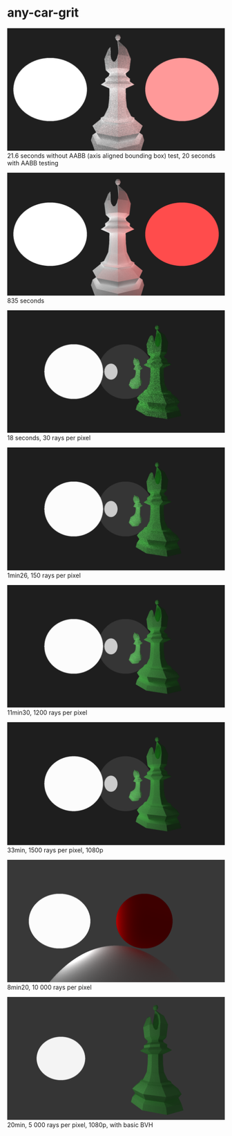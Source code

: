 # any-car-grit

![Figure 1](figures/fig1.png)
21.6 seconds without AABB (axis aligned bounding box) test, 20 seconds with AABB testing


![Figure 2](figures/fig2.png)
835 seconds


![Figure 3](figures/fig3.png)
18 seconds, 30 rays per pixel


![Figure 4](figures/fig4.png)
1min26, 150 rays per pixel


![Figure 5](figures/fig5.png)
11min30, 1200 rays per pixel


![Figure 6](figures/fig6.png)
33min, 1500 rays per pixel, 1080p


![Figure 7](figures/fig7.png)
8min20, 10 000 rays per pixel


![Figure 8](figures/fig8.png)
20min, 5 000 rays per pixel, 1080p, with basic BVH